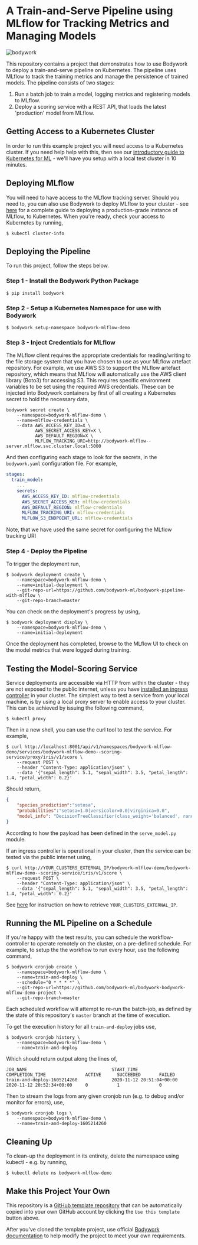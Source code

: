 # A Train-and-Serve Pipeline using MLflow for Tracking Metrics and Managing Models

![bodywork](https://bodywork-media.s3.eu-west-2.amazonaws.com/ml_pipeline_with_mlflow.png)

This repository contains a project that demonstrates how to use Bodywork to deploy a train-and-serve pipeline on Kubernetes. The pipeline uses MLflow to track the training metrics and manage the persistence of trained models. The pipeline consists of two stages:

1. Run a batch job to train a model, logging metrics and registering models to MLflow.
2. Deploy a scoring service with a REST API, that loads the latest 'production' model from MLflow.

## Getting Access to a Kubernetes Cluster

In order to run this example project you will need access to a Kubernetes cluster. If you need help help with this, then see our [introductory guide to Kubernetes for ML](https://bodywork.readthedocs.io/en/latest/kubernetes/#getting-started-with-kubernetes) - we'll have you setup with a local test cluster in 10 minutes.

## Deploying MLflow

You will need to have access to the MLflow tracking server. Should you need to, you can also use Bodywork to deploy MLflow to your cluster - see [here](https://www.bodyworkml.com/posts/deploy-mlflow-with-bodywork) for a complete guide to deploying a production-grade instance of MLflow, to Kubernetes. When you're ready, check your access to Kubernetes by running,

```text
$ kubectl cluster-info
```

## Deploying the Pipeline

To run this project, follow the steps below.

### Step 1 - Install the Bodywork Python Package

```text
$ pip install bodywork
```

### Step 2 - Setup a Kubernetes Namespace for use with Bodywork

```text
$ bodywork setup-namespace bodywork-mlflow-demo
```

### Step 3 - Inject Credentials for MLflow

The MLflow client requires the appropriate credentials for reading/writing to the file storage system that you have chosen to use as your MLflow artefact repository. For example, we use AWS S3 to support the MLflow artefact repository, which means that MLflow will automatically use the AWS client library (Boto3) for accessing S3. This requires specific environment variables to be set using the required AWS credentials. These can be injected into Bodywork containers by first of all creating a Kubernetes secret to hold the necessary data,

```text
bodywork secret create \
    --namespace=bodywork-mlflow-demo \
    --name=mlflow-credentials \
    --data AWS_ACCESS_KEY_ID=X \
           AWS_SECRET_ACCESS_KEY=X \ 
           AWS_DEFAULT_REGION=X \
           MLFLOW_TRACKING_URI=http://bodywork-mlflow--server.mlflow.svc.cluster.local:5000
```

And then configuring each stage to look for the secrets, in the `bodywork.yaml` configuration file. For example,

```yaml
stages:
  train_model:
    ...
    secrets:
      AWS_ACCESS_KEY_ID: mlflow-credentials
      AWS_SECRET_ACCESS_KEY: mlflow-credentials
      AWS_DEFAULT_REGION: mlflow-credentials
      MLFLOW_TRACKING_URI: mlflow-credentials
      MLFLOW_S3_ENDPOINT_URL: mlflow-credentials
```

Note, that we have used the same secret for configuring the MLflow tracking URI

### Step 4 - Deploy the Pipeline

To trigger the deployment run,

```text
$ bodywork deployment create \
    --namespace=bodywork-mlflow-demo \
    --name=initial-deployment \
    --git-repo-url=https://github.com/bodywork-ml/bodywork-pipeline-with-mlflow \
    --git-repo-branch=master
```

You can check on the deployment's progress by using,

```text
$ bodywork deployment display \
    --namespace=bodywork-mlflow-demo \
    --name=initial-deployment
```

Once the deployment has completed, browse to the MLflow UI to check on the model metrics that were logged during training.

## Testing the Model-Scoring Service

Service deployments are accessible via HTTP from within the cluster - they are not exposed to the public internet, unless you have [installed an ingress controller](https://bodywork.readthedocs.io/en/latest/kubernetes/#configuring-ingress) in your cluster. The simplest way to test a service from your local machine, is by using a local proxy server to enable access to your cluster. This can be achieved by issuing the following command,

```text
$ kubectl proxy
```

Then in a new shell, you can use the curl tool to test the service. For example,

```text
$ curl http://localhost:8001/api/v1/namespaces/bodywork-mlflow-demo/services/bodywork-mlflow-demo--scoring-service/proxy/iris/v1/score \
    --request POST \
    --header "Content-Type: application/json" \
    --data '{"sepal_length": 5.1, "sepal_width": 3.5, "petal_length": 1.4, "petal_width": 0.2}'
```

Should return,

```json
{
    "species_prediction":"setosa",
    "probabilities":"setosa=1.0|versicolor=0.0|virginica=0.0",
    "model_info": "DecisionTreeClassifier(class_weight='balanced', random_state=42)"
}
```

According to how the payload has been defined in the `serve_model.py` module.

If an ingress controller is operational in your cluster, then the service can be tested via the public internet using,

```text
$ curl http://YOUR_CLUSTERS_EXTERNAL_IP/bodywork-mlflow-demo/bodywork-mlflow-demo--scoring-service/iris/v1/score \
    --request POST \
    --header "Content-Type: application/json" \
    --data '{"sepal_length": 5.1, "sepal_width": 3.5, "petal_length": 1.4, "petal_width": 0.2}'
```

See [here](https://bodywork.readthedocs.io/en/latest/kubernetes/#connecting-to-the-cluster) for instruction on how to retrieve `YOUR_CLUSTERS_EXTERNAL_IP`.

## Running the ML Pipeline on a Schedule

If you're happy with the test results, you can schedule the workflow-controller to operate remotely on the cluster, on a pre-defined schedule. For example, to setup the the workflow to run every hour, use the following command,

```text
$ bodywork cronjob create \
    --namespace=bodywork-mlflow-demo \
    --name=train-and-deploy \
    --schedule="0 * * * *" \
    --git-repo-url=https://github.com/bodywork-ml/bodywork-bodywork-mlflow-demo-project \
    --git-repo-branch=master
```

Each scheduled workflow will attempt to re-run the batch-job, as defined by the state of this repository's `master` branch at the time of execution.

To get the execution history for all `train-and-deploy` jobs use,

```text
$ bodywork cronjob history \
    --namespace=bodywork-mlflow-demo \
    --name=train-and-deploy
```

Which should return output along the lines of,

```text
JOB_NAME                                START_TIME                    COMPLETION_TIME               ACTIVE      SUCCEEDED       FAILED
train-and-deploy-1605214260             2020-11-12 20:51:04+00:00     2020-11-12 20:52:34+00:00     0           1               0
```

Then to stream the logs from any given cronjob run (e.g. to debug and/or monitor for errors), use,

```text
$ bodywork cronjob logs \
    --namespace=bodywork-mlflow-demo \
    --name=train-and-deploy-1605214260
```

## Cleaning Up

To clean-up the deployment in its entirety, delete the namespace using kubectl - e.g. by running,

```text
$ kubectl delete ns bodywork-mlflow-demo
```

## Make this Project Your Own

This repository is a [GitHub template repository](https://docs.github.com/en/free-pro-team@latest/github/creating-cloning-and-archiving-repositories/creating-a-repository-from-a-template) that can be automatically copied into your own GitHub account by clicking the `Use this template` button above.

After you've cloned the template project, use official [Bodywork documentation](https://bodywork.readthedocs.io/en/latest/) to help modify the project to meet your own requirements.
